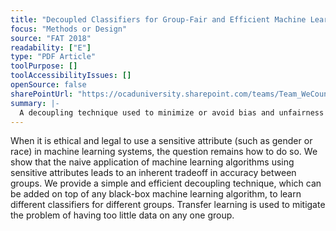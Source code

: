 ```yaml
---
title: "Decoupled Classifiers for Group-Fair and Efficient Machine Learning"
focus: "Methods or Design"
source: "FAT 2018"
readability: ["E"]
type: "PDF Article"
toolPurpose: []
toolAccessibilityIssues: []
openSource: false
sharePointUrl: "https://ocaduniversity.sharepoint.com/teams/Team_WeCount/Shared%20Documents/Resources%20and%20Tools/Literature%20(curated)/Decoupled%20Classifiers%20for%20Group-Fair%20and%20Efficient%20Machine%20Learning.pdf"
summary: |-
  A decoupling technique used to minimize or avoid bias and unfairness that can be added to any black-box machine learning algorithm to learn different classifier from different groups.
---
```

When it is ethical and legal to use a sensitive attribute (such as gender or race) in
machine learning systems, the question remains how to do so. We show that the
naive application of machine learning algorithms using sensitive attributes leads to an inherent tradeoff in accuracy between groups. We provide a simple and efficient decoupling technique, which can be added on top of any black-box machine learning algorithm, to learn different classifiers for different groups. Transfer learning is used to mitigate the problem of having too little data on any one group.
